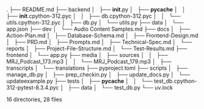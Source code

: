 .
├── README.md
├── backend
│   ├── __init__.py
│   ├── __pycache__
│   │   ├── __init__.cpython-312.pyc
│   │   ├── db.cpython-312.pyc
│   │   └── utils.cpython-312.pyc
│   ├── db.py
│   └── utils.py
├── data
│   └── app.json
├── dev
│   └── Audio Content Samples.md
├── docs
│   ├── Action-Plan.md
│   ├── Database-Schema.md
│   ├── Frontend-Design.md
│   ├── PRD.md
│   ├── Prompts.md
│   ├── Technical-Spec.md
│   └── reports
│       ├── Project-File-Structure.md
│       └── Test-Results.md
├── frontend
│   └── app.py
├── media
│   ├── sources
│   │   ├── MRJ_Podcast_173.mp3
│   │   └── MRJ_Podcast_179.mp3
│   ├── transcripts
│   └── translations
├── pyproject.toml
├── scripts
│   ├── manage_db.py
│   ├── prep_checkin.py
│   ├── update_docs.py
│   └── updateexample.py
├── tests
│   ├── __pycache__
│   │   └── test_db.cpython-312-pytest-8.3.4.pyc
│   ├── data
│   └── test_db.py
└── uv.lock

16 directories, 28 files
